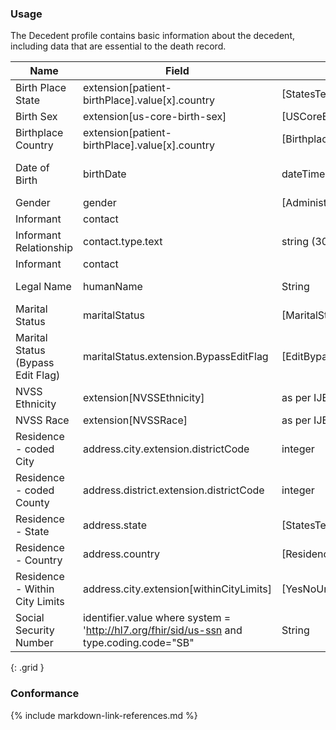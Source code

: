 ### Usage

The Decedent profile contains basic information about the decedent, including data that are essential to the death record.


| **Name** |  **Field**   |  **Encoding**  |  **IJE Field Name(s)**  |
| ---------------| ------------------------ | ------------- | ------------------- |
| Birth Place State   | extension[patient-birthPlace].value[x].country  | [StatesTerritoriesAndProvincesVS] | BPLACE_ST  |
| Birth Sex   | extension[us-core-birth-sex]  | [USCoreBirthSex] | SEX  |
| Birthplace Country   | extension[patient-birthPlace].value[x].country  | [BirthplaceCountryVS] | BPLACE_CNT  |
| Date of Birth    | birthDate  | dateTime   | DOB_YR, DOB_MO, DOB_DY  |
| Gender   | gender  | [AdministrativeGenderVS] | <none>  |
| Informant    | contact  |   | <none>  |
| Informant Relationship   | contact.type.text   | string (30 characters)  | INFORMRELATE  |
| Informant    | contact  |   | <none>  |
| Legal Name  | humanName        | String | GNAME, MNAME, LNAME, SUFF |
| Marital Status   | maritalStatus  | [MaritalStatusVS] | MARITAL   |
| Marital Status (Bypass Edit Flag)  | maritalStatus.extension.BypassEditFlag  | [EditBypass01234VS] | MARITAL_BYPASS   |
| NVSS Ethnicity | extension[NVSSEthnicity] | as per IJE | DETHNIC1-5|
| NVSS Race | extension[NVSSRace] | as per IJE | RACE1-23|
| Residence - coded City  | address.city.extension.districtCode  | integer | CITYC  |
| Residence - coded County  | address.district.extension.districtCode  | integer | COUNTYC  |
| Residence - State  | address.state  | [StatesTerritoriesAndProvincesVS] | STATEC  |
| Residence - Country  | address.country  | [ResidenceCountryVS] | COUNTRYC  |
| Residence - Within City Limits  | address.city.extension[withinCityLimits]  | [YesNoUnknownVS] | LIMITS  |
| Social Security Number    | identifier.value where system = 'http://hl7.org/fhir/sid/us-ssn  and type.coding.code="SB"   | String  | SSN  |


{: .grid }


### Conformance


{% include markdown-link-references.md %}
